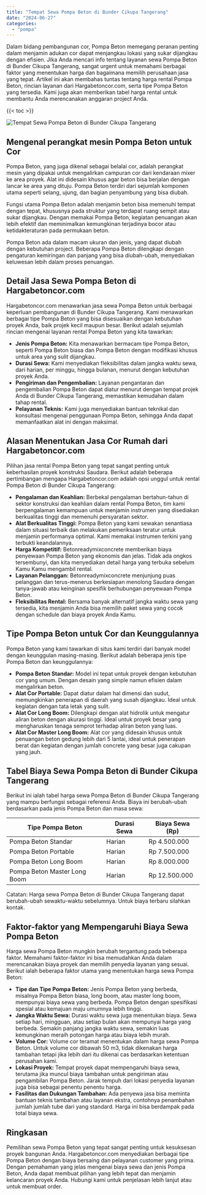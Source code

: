 ```yaml
---
title: "Tempat Sewa Pompa Beton di Bunder Cikupa Tangerang"
date: "2024-06-27"
categories: 
  - "pompa"
---
```




Dalam bidang pembangunan cor, Pompa Beton memegang peranan penting dalam menjamin adukan cor dapat menjangkau lokasi yang sukar dijangkau dengan efisien. Jika Anda mencari info tentang layanan sewa Pompa Beton di Bunder Cikupa Tangerang, sangat urgent untuk memahami berbagai faktor yang menentukan harga dan bagaimana memilih perusahaan jasa yang tepat. Artikel ini akan membahas tuntas tentang harga rental Pompa Beton, rincian layanan dari Hargabetoncor.com, serta tipe Pompa Beton yang tersedia. Kami juga akan memberikan tabel harga rental untuk membantu Anda merencanakan anggaran project Anda.

{{< toc >}}

![Tempat Sewa Pompa Beton di Bunder Cikupa Tangerang](https://hargareadymixid.github.io/pompa/concrete-pump%20(29).png)

## Mengenal perangkat mesin Pompa Beton untuk Cor

Pompa Beton, yang juga dikenal sebagai belalai cor, adalah perangkat mesin yang dipakai untuk mengalirkan campuran cor dari kendaraan mixer ke area proyek. Alat ini didesain khusus agar beton bisa berjalan dengan lancar ke area yang dituju. Pompa Beton terdiri dari sejumlah komponen utama seperti selang, ujung, dan bagian penyambung yang bisa diubah.

Fungsi utama Pompa Beton adalah menjamin beton bisa memenuhi tempat dengan tepat, khususnya pada struktur yang terdapat ruang sempit atau sukar dijangkau. Dengan memakai Pompa Beton, kegiatan penuangan akan lebih efektif dan meminimalkan kemungkinan terjadinya bocor atau ketidakteraturan pada permukaan beton.

Pompa Beton ada dalam macam ukuran dan jenis, yang dapat diubah dengan kebutuhan project. Beberapa Pompa Beton dilengkapi dengan pengaturan kemiringan dan panjang yang bisa diubah-ubah, menyediakan keluwesan lebih dalam proses penuangan.

## Detail Jasa Sewa Pompa Beton di Hargabetoncor.com

Hargabetoncor.com menawarkan jasa sewa Pompa Beton untuk berbagai keperluan pembangunan di Bunder Cikupa Tangerang. Kami menawarkan berbagai tipe Pompa Beton yang bisa disesuaikan dengan kebutuhan proyek Anda, baik projek kecil maupun besar. Berikut adalah sejumlah rincian mengenai layanan rental Pompa Beton yang kita tawarkan:

- **Jenis Pompa Beton:** Kita menawarkan bermacam tipe Pompa Beton, seperti Pompa Beton biasa dan Pompa Beton dengan modifikasi khusus untuk area yang sulit dijangkau.
- **Durasi Sewa:** Kami menyediakan fleksibilitas dalam jangka waktu sewa, dari harian, per minggu, hingga bulanan, menurut dengan kebutuhan proyek Anda.
- **Pengiriman dan Pengembalian:** Layanan pengantaran dan pengembalian Pompa Beton dapat diatur menurut dengan tempat projek Anda di Bunder Cikupa Tangerang, memastikan kemudahan dalam tahap rental.
- **Pelayanan Teknis:** Kami juga menyediakan bantuan teknikal dan konsultasi mengenai penggunaan Pompa Beton, sehingga Anda dapat memanfaatkan alat ini dengan maksimal.

## Alasan Menentukan Jasa Cor Rumah dari Hargabetoncor.com

Pilihan jasa rental Pompa Beton yang tepat sangat penting untuk keberhasilan proyek konstruksi Saudara. Berikut adalah beberapa pertimbangan mengapa Hargabetoncor.com adalah opsi unggul untuk rental Pompa Beton di Bunder Cikupa Tangerang:

- **Pengalaman dan Keahlian:** Berbekal pengalaman bertahun-tahun di sektor konstruksi dan keahlian dalam rental Pompa Beton, tim kami berpengalaman kemampuan untuk menjamin instrumen yang disediakan berkualitas tinggi dan memenuhi persyaratan sektor.
- **Alat Berkualitas Tinggi:** Pompa Beton yang kami sewakan senantiasa dalam situasi terbaik dan melakukan pemeriksaan teratur untuk menjamin performanya optimal. Kami memakai instrumen terkini yang terbukti keandalannya.
- **Harga Kompetitif:** Betonreadymixconcrete memberikan biaya penyewaan Pompa Beton yang ekonomis dan jelas. Tidak ada ongkos tersembunyi, dan kita menyediakan detail harga yang terbuka sebelum Kamu Kamu mengambil rental.
- **Layanan Pelanggan:** Betonreadymixconcrete menjunjung puas pelanggan dan terus-menerus berkesiapan menolong Saudara dengan tanya-jawab atau keinginan spesifik berhubungan penyewaan Pompa Beton.
- **Fleksibilitas Rental:** Bersama banyak alternatif jangka waktu sewa yang tersedia, kita menjamin Anda bisa memilih paket sewa yang cocok dengan schedule dan biaya proyek Anda Kamu.

## Tipe Pompa Beton untuk Cor dan Keunggulannya

Pompa Beton yang kami tawarkan di situs kami terdiri dari banyak model dengan keunggulan masing-masing. Berikut adalah beberapa jenis tipe Pompa Beton dan keunggulannya:

- **Pompa Beton Standar:** Model ini tepat untuk proyek dengan kebutuhan cor yang umum. Dengan desain yang simple namun efisien dalam mengalirkan beton.
- **Alat Cor Portable:** Dapat diatur dalam hal dimensi dan sudut, memungkinkan penerapan di daerah yang susah dijangkau. Ideal untuk kegiatan dengan tata letak yang sulit.
- **Alat Cor Long Boom:** Dilengkapi dengan alat hidrolik untuk mengatur aliran beton dengan akurasi tinggi. Ideal untuk proyek besar yang mengharuskan tenaga semprot terhadap aliran beton yang luas.
- **Alat Cor Master Long Boom:** Alat cor yang didesain khusus untuk penuangan beton gedung lebih dari 5 lantai, ideal untuk penerapan berat dan kegiatan dengan jumlah concrete yang besar juga cakupan yang jauh.

## Tabel Biaya Sewa Pompa Beton di Bunder Cikupa Tangerang

Berikut ini ialah tabel harga sewa Pompa Beton di Bunder Cikupa Tangerang yang mampu berfungsi sebagai referensi Anda. Biaya ini berubah-ubah berdasarkan pada jenis Pompa Beton dan masa sewa:

| Tipe Pompa Beton | Durasi Sewa | Biaya Sewa (Rp) |
| --- | --- | --- |
| Pompa Beton Standar | Harian | Rp 4.500.000 |
| Pompa Beton Portable | Harian | Rp 7.500.000 |
| Pompa Beton Long Boom | Harian | Rp 8.000.000 |
| Pompa Beton Master Long Boom | Harian | Rp 12.500.000 |

Catatan: Harga sewa Pompa Beton di Bunder Cikupa Tangerang dapat berubah-ubah sewaktu-waktu sebelumnya. Untuk biaya terbaru silahkan kontak.

## Faktor-faktor yang Mempengaruhi Biaya Sewa Pompa Beton

Harga sewa Pompa Beton mungkin berubah tergantung pada beberapa faktor. Memahami faktor-faktor ini bisa memudahkan Anda dalam merencanakan biaya proyek dan memilih penyedia layanan yang sesuai. Berikut ialah beberapa faktor utama yang menentukan harga sewa Pompa Beton:

- **Tipe dan Tipe Pompa Beton:** Jenis Pompa Beton yang berbeda, misalnya Pompa Beton biasa, long boom, atau master long boom, mempunyai biaya sewa yang berbeda. Pompa Beton dengan spesifikasi spesial atau kemajuan maju umumnya lebih tinggi.
- **Jangka Waktu Sewa:** Durasi waktu sewa juga menentukan biaya. Sewa setiap hari, mingguan, atau setiap bulan akan mempunyai harga yang berbeda. Semakin panjang jangka waktu sewa, semakin luas kemungkinan meraih potongan harga atau biaya lebih murah.
- **Volume Cor:** Volume cor teramat menentukan dalam harga sewa Pompa Beton. Untuk volume cor dibawah 50 m3, tidak dikenakan harga tambahan tetapi jika lebih dari itu dikenai cas berdasarkan ketentuan perusahan kami.
- **Lokasi Proyek:** Tempat proyek dapat mempengaruhi biaya sewa, terutama jika muncul biaya tambahan untuk pengiriman atau pengambilan Pompa Beton. Jarak tempuh dari lokasi penyedia layanan juga bisa sebagai penentu penentu harga.
- **Fasilitas dan Dukungan Tambahan:** Ada penyewa jasa bisa meminta bantuan teknis tambahan atau layanan ekstra, contohnya penambahan jumlah jumlah tube dari yang standard. Harga ini bisa berdampak pada total biaya sewa.

## Ringkasan

Pemilihan sewa Pompa Beton yang tepat sangat penting untuk kesuksesan proyek bangunan Anda. Hargabetoncor.com menyediakan berbagai tipe Pompa Beton dengan biaya bersaing dan pelayanan customer yang prima. Dengan pemahaman yang jelas mengenai biaya sewa dan jenis Pompa Beton, Anda dapat membuat pilihan yang lebih tepat dan menjamin kelancaran proyek Anda. Hubungi kami untuk penjelasan lebih lanjut atau untuk membuat order.
